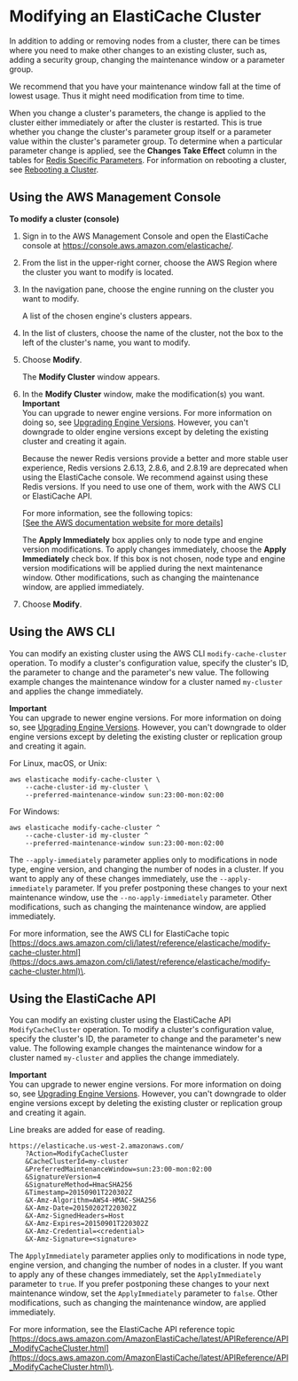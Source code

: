 # Modifying an ElastiCache Cluster<a name="Clusters.Modify"></a>

In addition to adding or removing nodes from a cluster, there can be times where you need to make other changes to an existing cluster, such as, adding a security group, changing the maintenance window or a parameter group\.

We recommend that you have your maintenance window fall at the time of lowest usage\. Thus it might need modification from time to time\.

When you change a cluster's parameters, the change is applied to the cluster either immediately or after the cluster is restarted\. This is true whether you change the cluster's parameter group itself or a parameter value within the cluster's parameter group\. To determine when a particular parameter change is applied, see the **Changes Take Effect** column in the tables for [Redis Specific Parameters](ParameterGroups.Redis.md)\. For information on rebooting a cluster, see [Rebooting a Cluster](Clusters.Rebooting.md)\.

## Using the AWS Management Console<a name="Clusters.Modify.CON"></a>

**To modify a cluster \(console\)**

1. Sign in to the AWS Management Console and open the ElastiCache console at [ https://console\.aws\.amazon\.com/elasticache/](https://console.aws.amazon.com/elasticache/)\.

1. From the list in the upper\-right corner, choose the AWS Region where the cluster you want to modify is located\.

1. In the navigation pane, choose the engine running on the cluster you want to modify\.

   A list of the chosen engine's clusters appears\.

1. In the list of clusters, choose the name of the cluster, not the box to the left of the cluster's name, you want to modify\.

1. Choose **Modify**\. 

   The **Modify Cluster** window appears\.

1. In the **Modify Cluster** window, make the modification\(s\) you want\.
**Important**  
You can upgrade to newer engine versions\. For more information on doing so, see [Upgrading Engine Versions](VersionManagement.md)\. However, you can't downgrade to older engine versions except by deleting the existing cluster and creating it again\.

   Because the newer Redis versions provide a better and more stable user experience, Redis versions 2\.6\.13, 2\.8\.6, and 2\.8\.19 are deprecated when using the ElastiCache console\. We recommend against using these Redis versions\. If you need to use one of them, work with the AWS CLI or ElastiCache API\.

   For more information, see the following topics:    
[\[See the AWS documentation website for more details\]](http://docs.aws.amazon.com/AmazonElastiCache/latest/red-ug/Clusters.Modify.html)

   The **Apply Immediately** box applies only to node type and engine version modifications\. To apply changes immediately, choose the **Apply Immediately** check box\. If this box is not chosen, node type and engine version modifications will be applied during the next maintenance window\. Other modifications, such as changing the maintenance window, are applied immediately\.

1. Choose **Modify**\.

## Using the AWS CLI<a name="Clusters.Modify.CLI"></a>

You can modify an existing cluster using the AWS CLI `modify-cache-cluster` operation\. To modify a cluster's configuration value, specify the cluster's ID, the parameter to change and the parameter's new value\. The following example changes the maintenance window for a cluster named `my-cluster` and applies the change immediately\.

**Important**  
You can upgrade to newer engine versions\. For more information on doing so, see [Upgrading Engine Versions](VersionManagement.md)\. However, you can't downgrade to older engine versions except by deleting the existing cluster or replication group and creating it again\.

For Linux, macOS, or Unix:

```
aws elasticache modify-cache-cluster \
    --cache-cluster-id my-cluster \
    --preferred-maintenance-window sun:23:00-mon:02:00
```

For Windows:

```
aws elasticache modify-cache-cluster ^
    --cache-cluster-id my-cluster ^
    --preferred-maintenance-window sun:23:00-mon:02:00
```

The `--apply-immediately` parameter applies only to modifications in node type, engine version, and changing the number of nodes in a cluster\. If you want to apply any of these changes immediately, use the `--apply-immediately` parameter\. If you prefer postponing these changes to your next maintenance window, use the `--no-apply-immediately` parameter\. Other modifications, such as changing the maintenance window, are applied immediately\.

For more information, see the AWS CLI for ElastiCache topic [https://docs.aws.amazon.com/cli/latest/reference/elasticache/modify-cache-cluster.html](https://docs.aws.amazon.com/cli/latest/reference/elasticache/modify-cache-cluster.html)\.

## Using the ElastiCache API<a name="Clusters.Modify.API"></a>

You can modify an existing cluster using the ElastiCache API `ModifyCacheCluster` operation\. To modify a cluster's configuration value, specify the cluster's ID, the parameter to change and the parameter's new value\. The following example changes the maintenance window for a cluster named `my-cluster` and applies the change immediately\.

**Important**  
You can upgrade to newer engine versions\. For more information on doing so, see [Upgrading Engine Versions](VersionManagement.md)\. However, you can't downgrade to older engine versions except by deleting the existing cluster or replication group and creating it again\.

Line breaks are added for ease of reading\.

```
https://elasticache.us-west-2.amazonaws.com/
    ?Action=ModifyCacheCluster
    &CacheClusterId=my-cluster
    &PreferredMaintenanceWindow=sun:23:00-mon:02:00
    &SignatureVersion=4
    &SignatureMethod=HmacSHA256
    &Timestamp=20150901T220302Z
    &X-Amz-Algorithm=AWS4-HMAC-SHA256
    &X-Amz-Date=20150202T220302Z
    &X-Amz-SignedHeaders=Host
    &X-Amz-Expires=20150901T220302Z
    &X-Amz-Credential=<credential>
    &X-Amz-Signature=<signature>
```

The `ApplyImmediately` parameter applies only to modifications in node type, engine version, and changing the number of nodes in a cluster\. If you want to apply any of these changes immediately, set the `ApplyImmediately` parameter to `true`\. If you prefer postponing these changes to your next maintenance window, set the `ApplyImmediately` parameter to `false`\. Other modifications, such as changing the maintenance window, are applied immediately\.

For more information, see the ElastiCache API reference topic [https://docs.aws.amazon.com/AmazonElastiCache/latest/APIReference/API_ModifyCacheCluster.html](https://docs.aws.amazon.com/AmazonElastiCache/latest/APIReference/API_ModifyCacheCluster.html)\.